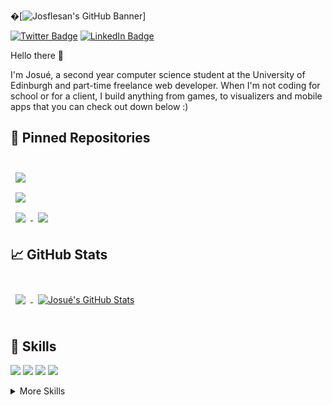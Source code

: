 �[![Josflesan's GitHub Banner](./assets/GitHubHeader.png)]

[![Twitter Badge](https://img.shields.io/badge/Twitter-Profile-informational?style=flat&logo=twitter&logoColor=white&color=1CA2F1)](https://twitter.com/Jos4FS2)
[![LinkedIn Badge](https://img.shields.io/badge/LinkedIn-Profile-informational?style=flat&logo=linkedin&logoColor=white&color=0D76A8)](https://www.linkedin.com/in/josué-fleitas/)

Hello there 👋

I'm Josué, a second year computer science student at the University of Edinburgh and part-time freelance web developer. When I'm not coding for school or for a client, I build anything from games, to visualizers and mobile apps that you can check out down below :)

## 📌 Pinned Repositories

<br>

<a href="https://github.com/josflesan/mazeJS">
  <img align="center" style="margin:0.5rem" src="https://github-readme-stats.vercel.app/api/pin/?username=josflesan&repo=mazeJS&title_color=ffffff&text_color=c9cacc&icon_color=4AB197&bg_color=1A2B34" />
</a>

<br>

<a href="https://github.com/josflesan/La-Cabana-Online-Menu">
  <img align="center" style="margin:0.5rem" src="https://github-readme-stats.vercel.app/api/pin/?username=josflesan&repo=La-Cabana-Online-Menu&title_color=ffffff&text_color=c9cacc&icon_color=4AB197&bg_color=1A2B34" />
</a>

<br>

<a href="https://github.com/josflesan/PySnake">
  <img align="center" style="margin:0.5rem" src="https://github-readme-stats.vercel.app/api/pin/?username=josflesan&repo=PySnake&title_color=ffffff&text_color=c9cacc&icon_color=4AB197&bg_color=1A2B34" />
</a>

<a href="https://github.com/josflesan/Connect-Four-MiniMax">
  <img align="center" style="margin:0.5rem" src="https://github-readme-stats.vercel.app/api/pin/?username=josflesan&repo=Connect-Four-MiniMax&title_color=ffffff&text_color=c9cacc&icon_color=4AB197&bg_color=1A2B34" />
</a>

<br>

## &#x1f4c8; GitHub Stats

<br>

<a href="https://github.com/josflesan">
  <img align="center" style="margin:0.5rem" src="https://github-readme-stats.vercel.app/api/top-langs/?username=josflesan&hide=html,css&title_color=ffffff&text_color=c9cacc&icon_color=4AB197&bg_color=1A2B34" />
</a>

<a href="https://github.com/josflesan">
  <img align="center" style="margin:0.5rem" src="https://github-readme-stats.vercel.app/api?username=josflesan&show_icons=true&line_height=27&count_private=true&title_color=ffffff&text_color=c9cacc&icon_color=4AB097&bg_color=1A2B34" alt="Josué's GitHub Stats" />
</a>

<br>
<br>

## 💼 Skills

![](https://img.shields.io/badge/Code-Python-informational?style=flat&logo=Python&logoColor=white&color=4AB197)
![](https://img.shields.io/badge/Code-JavaScript-informational?style=flat&logo=JavaScript&logoColor=white&color=4AB197)
![](https://img.shields.io/badge/Code-Java-informational?style=flat&logo=Java&logoColor=white&color=4AB197)
![](https://img.shields.io/badge/Code-MongoDB-informational?style=flat&logo=MongoDB&logoColor=white&color=4AB197)

<details>
<summary>More Skills</summary>
<br>

![](https://img.shields.io/badge/Style-CSS-informational?style=flat&logo=css3&logoColor=white&color=4AB197)
![](https://img.shields.io/badge/Style-Sass-informational?style=flat&logo=Sass&logoColor=white&color=4AB197)

<br>

![](https://img.shields.io/badge/Tools-NPM-informational?style=flat&logo=npm&logoColor=white&color=4AB197)
![](https://img.shields.io/badge/Tools-Photoshop-informational?style=flat&logo=Adobe-Photoshop&logoColor=white&color=4AB197)
![](https://img.shields.io/badge/Tools-Illustrator-informational?style=flat&logo=Adobe-Illustrator&logoColor=white&color=4AB197)
![](https://img.shields.io/badge/Tools-AdobeXD-informational?style=flat&logo=Adobe-XD&logoColor=white&color=4AB197)
![](https://img.shields.io/badge/Tools-GitHub-informational?style=flat&logo=GitHub&logoColor=white&color=4AB197)
 
</details>
